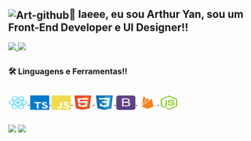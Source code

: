 <h2> <img align="center" alt="Art-github" height="30" width="30" src="https://camo.githubusercontent.com/b079fe922f00c4b86f1b724fbc2e8141c468794ce8adbc9b7456e5e1ad09c622/68747470733a2f2f6564656e742e6769746875622e696f2f537570657254696e7949636f6e732f696d616765732f7376672f6769746875622e737667"/>👋 Iaeee, eu sou Arthur Yan, sou um Front-End Developer e UI Designer!! </h2>
<a href="https://github.com/arthuryan08">
  <img height="160em" src="https://github-readme-stats.vercel.app/api?username=arthuryan08&show_icons=true&theme=gotham&include_all_commits=true&count_private=true"/>
  <img height="160em" src="https://github-readme-stats.vercel.app/api/top-langs/?username=arthuryan08&layout=compact&langs_count=8&theme=gotham"/>
</a>

##
<h3> 🛠 Linguagens e Ferramentas!! </h3>
<div style="display: inline_block"><br>
  <a href="https://github.com/arthuryan08">
    <img align="center" alt="Art-React" height="30" width="40" src="https://raw.githubusercontent.com/devicons/devicon/master/icons/react/react-original.svg">
    <img align="center" alt="Art-Ts" height="30" width="40" src="https://raw.githubusercontent.com/devicons/devicon/master/icons/typescript/typescript-plain.svg">
    <img align="center" alt="Art-Js" height="30" width="40" src="https://raw.githubusercontent.com/devicons/devicon/master/icons/javascript/javascript-plain.svg">
    <img align="center" alt="Art-HTML" height="30" width="40" src="https://raw.githubusercontent.com/devicons/devicon/master/icons/html5/html5-original.svg">
    <img align="center" alt="Art-CSS" height="30" width="40" src="https://raw.githubusercontent.com/devicons/devicon/master/icons/css3/css3-original.svg">
    <img align="center" alt="Art-CSS" height="30" width="40" src="https://raw.githubusercontent.com/devicons/devicon/master/icons/bootstrap/bootstrap-plain.svg">
    <img align="center" alt="Art-CSS" height="30" width="40" src="https://raw.githubusercontent.com/devicons/devicon/master/icons/firebase/firebase-plain.svg">
    <img align="center" alt="Art-CSS" height="30" width="40" src="https://raw.githubusercontent.com/devicons/devicon/master/icons/nodejs/nodejs-plain.svg">
  </a>
</div>

##
<div> 
  <a href="https://instagram.com/_arthuryan" target="_blank"><img src="https://img.shields.io/badge/-Instagram-%23E4405F?style=for-the-badge&logo=instagram&logoColor=white" target="_blank"></a>
  <a href="https://www.linkedin.com/in/arthuryan8/" target="_blank"><img src="https://img.shields.io/badge/-LinkedIn-%230077B5?style=for-the-badge&logo=linkedin&logoColor=white" target="_blank"></a> 
</div>
